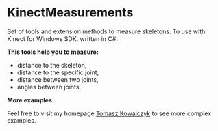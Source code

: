 KinectMeasurements
==================

Set of tools and extension methods to measure skeletons. To use with Kinect for Windows SDK, written in C#.

**This tools help you to measure:**

- distance to the skeleton,
- distance to the specific joint,
- distance between two joints,
- angles between joints.

**More examples**

Feel free to visit my homepage [Tomasz Kowalczyk](http://tomek.kownet.info/ "Tomasz Kowalczyk") to see more complex examples.